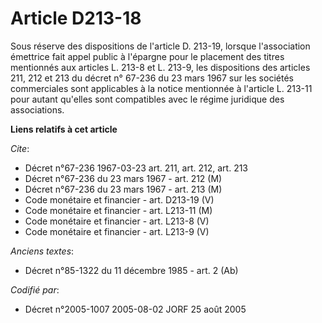 # Article D213-18

Sous réserve des dispositions de l'article D. 213-19, lorsque l'association émettrice fait appel public à l'épargne pour le
placement des titres mentionnés aux articles L. 213-8 et L. 213-9, les dispositions des articles 211, 212 et 213 du décret n°
67-236 du 23 mars 1967 sur les sociétés commerciales sont applicables à la notice mentionnée à l'article L. 213-11 pour
autant qu'elles sont compatibles avec le régime juridique des associations.

**Liens relatifs à cet article**

_Cite_:

  - Décret n°67-236 1967-03-23 art. 211, art. 212, art. 213
  - Décret n°67-236 du 23 mars 1967 - art. 212 (M)
  - Décret n°67-236 du 23 mars 1967 - art. 213 (M)
  - Code monétaire et financier - art. D213-19 (V)
  - Code monétaire et financier - art. L213-11 (M)
  - Code monétaire et financier - art. L213-8 (V)
  - Code monétaire et financier - art. L213-9 (V)

_Anciens textes_:

  - Décret n°85-1322 du 11 décembre 1985 - art. 2 (Ab)

_Codifié par_:

  - Décret n°2005-1007 2005-08-02 JORF 25 août 2005
